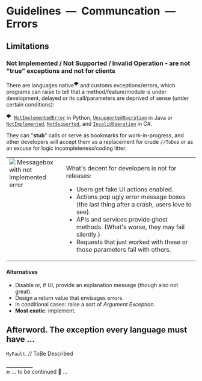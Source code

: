 # Guidelines &nbsp;&mdash;&nbsp; Communcation &nbsp;&mdash;&nbsp; Errors

## Limitations

### Not Implemented / Not Supported / Invalid Operation - are not "true" exceptions and not for clients

There are languages native<sup>🌩️</sup> and customs exceptions/errors, which programs can raise to tell that a method/feature/module is under development, delayed or its call/parameters are deprived of sense (under certain conditions):

<sup>🌩️</sup>&nbsp;
[`NotImplementedError`](https://docs.python.org/3/library/exceptions.html) in Python,
 [`UnsupportedOperation`](https://docs.oracle.com/en/java/javase/17/docs/api/java.base/java/lang/UnsupportedOperationException.html) in Java or
 [`NotImplemented`](https://learn.microsoft.com/en-us/dotnet/api/system.notimplementedexception), [`NotSupported`](https://learn.microsoft.com/en-us/dotnet/api/system.notsupportedexception), and
 [`InvalidOperation`](https://learn.microsoft.com/en-us/dotnet/api/system.invalidoperationexception) in C#.

They can "**stub**" calls or serve as bookmarks for work-in-progress, and other developers will accept them as a replacement for crude `//ToDo`_s_ or as an excuse for logic incompleteness/coding litter. 

<table><tr valign="top">
  <td width="30%"><picture><img src="https://github.com/Kyriosity/read-write/blob/main/README%2B/_rsc/_img/snap/screen/MsgBox-NotImplemented-sample.jpg" 
       alt="&nbsp;Messagebox with not implemented error" title="&nbsp;Screen capture from Anonymous.&#013;&#010;(Product title under the blur of charity.)" /></picture></td>
<td>
<p>What's decent for developers is not for releases:</p> 
<ul>
 <li>Users get fake UI actions enabled.</li>
 <li>Actions pop ugly error message boxes (the last thing after a crash, users love to see).</li>
 <li>APIs and services provide ghost methods. (What's worse, they may fail silently.) </li>
 <li>Requests that just worked with these or those parameters fail with others.</li>
</ul>
</td></tr></table>

#### Alternatives

* Disable or, if UI, provide an explanation message (though also not great).
* Design a return value that envisages errors.
* In conditional cases: raise a sort of _Argument Exception_.
* **Most exotic**: implement.

## Afterword. The exception every language must have ...

`MyFault`. // ToBe Described

\___________\
🔚 ... to be continued 🐝 ...
